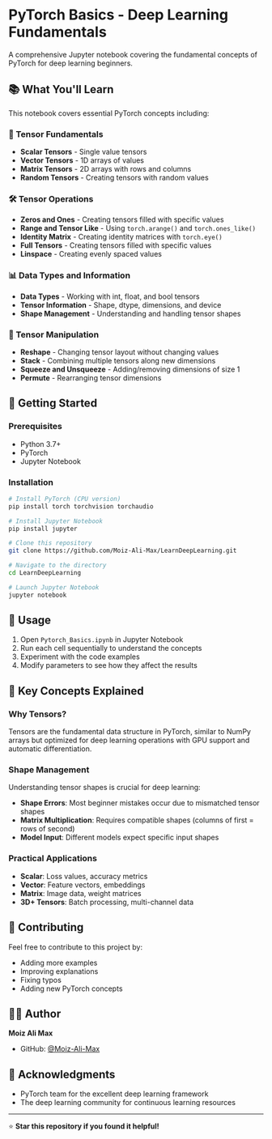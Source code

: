 # PyTorch Basics - Deep Learning Fundamentals

A comprehensive Jupyter notebook covering the fundamental concepts of PyTorch for deep learning beginners.

## 📚 What You'll Learn

This notebook covers essential PyTorch concepts including:

### 🔢 Tensor Fundamentals
- **Scalar Tensors** - Single value tensors
- **Vector Tensors** - 1D arrays of values
- **Matrix Tensors** - 2D arrays with rows and columns
- **Random Tensors** - Creating tensors with random values

### 🛠️ Tensor Operations
- **Zeros and Ones** - Creating tensors filled with specific values
- **Range and Tensor Like** - Using `torch.arange()` and `torch.ones_like()`
- **Identity Matrix** - Creating identity matrices with `torch.eye()`
- **Full Tensors** - Creating tensors filled with specific values
- **Linspace** - Creating evenly spaced values

### 📊 Data Types and Information
- **Data Types** - Working with int, float, and bool tensors
- **Tensor Information** - Shape, dtype, dimensions, and device
- **Shape Management** - Understanding and handling tensor shapes

### 🔄 Tensor Manipulation
- **Reshape** - Changing tensor layout without changing values
- **Stack** - Combining multiple tensors along new dimensions
- **Squeeze and Unsqueeze** - Adding/removing dimensions of size 1
- **Permute** - Rearranging tensor dimensions

## 🚀 Getting Started

### Prerequisites
- Python 3.7+
- PyTorch
- Jupyter Notebook

### Installation
```bash
# Install PyTorch (CPU version)
pip install torch torchvision torchaudio

# Install Jupyter Notebook
pip install jupyter

# Clone this repository
git clone https://github.com/Moiz-Ali-Max/LearnDeepLearning.git

# Navigate to the directory
cd LearnDeepLearning

# Launch Jupyter Notebook
jupyter notebook
```

## 📖 Usage

1. Open `Pytorch_Basics.ipynb` in Jupyter Notebook
2. Run each cell sequentially to understand the concepts
3. Experiment with the code examples
4. Modify parameters to see how they affect the results

## 🎯 Key Concepts Explained

### Why Tensors?
Tensors are the fundamental data structure in PyTorch, similar to NumPy arrays but optimized for deep learning operations with GPU support and automatic differentiation.

### Shape Management
Understanding tensor shapes is crucial for deep learning:
- **Shape Errors**: Most beginner mistakes occur due to mismatched tensor shapes
- **Matrix Multiplication**: Requires compatible shapes (columns of first = rows of second)
- **Model Input**: Different models expect specific input shapes

### Practical Applications
- **Scalar**: Loss values, accuracy metrics
- **Vector**: Feature vectors, embeddings
- **Matrix**: Image data, weight matrices
- **3D+ Tensors**: Batch processing, multi-channel data

## 🤝 Contributing

Feel free to contribute to this project by:
- Adding more examples
- Improving explanations
- Fixing typos
- Adding new PyTorch concepts


## 👨‍💻 Author

**Moiz Ali Max**
- GitHub: [@Moiz-Ali-Max](https://github.com/Moiz-Ali-Max)

## 🙏 Acknowledgments

- PyTorch team for the excellent deep learning framework
- The deep learning community for continuous learning resources

---

⭐ **Star this repository if you found it helpful!**

